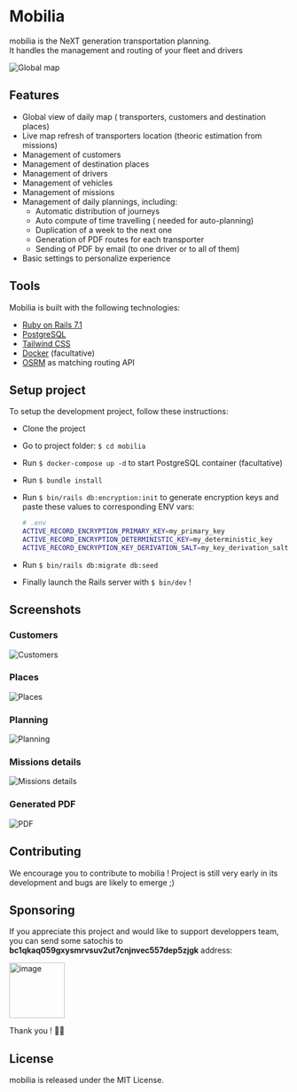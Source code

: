 # Mobilia

mobilia is the NeXT generation transportation planning.  
It handles the management and routing of your fleet and drivers

![Global map](public/readme/global_map.png)

## Features

- Global view of daily map ( transporters, customers and destination places)
- Live map refresh of transporters location (theoric estimation from missions)
- Management of customers
- Management of destination places
- Management of drivers
- Management of vehicles
- Management of missions
- Management of daily plannings, including:
  - Automatic distribution of journeys
  - Auto compute of time travelling ( needed for auto-planning)
  - Duplication of a week to the next one
  - Generation of PDF routes for each transporter
  - Sending of PDF by email (to one driver or to all of them)
- Basic settings to personalize experience

## Tools

Mobilia is built with the following technologies:

- [Ruby on Rails 7.1](https://rubyonrails.org)
- [PostgreSQL](https://www.postgresql.org)
- [Tailwind CSS](https://tailwindcss.com)
- [Docker](https://www.docker.com) (facultative)
- [OSRM](http://project-osrm.org) as matching routing API

## Setup project

To setup the development project, follow these instructions:

- Clone the project
- Go to project folder: `$ cd mobilia`
- Run `$ docker-compose up -d` to start PostgreSQL container (facultative)
- Run `$ bundle install`
- Run `$ bin/rails db:encryption:init` to generate encryption keys and paste these values to corresponding ENV vars:

  ```bash
  # .env
  ACTIVE_RECORD_ENCRYPTION_PRIMARY_KEY=my_primary_key
  ACTIVE_RECORD_ENCRYPTION_DETERMINISTIC_KEY=my_deterministic_key
  ACTIVE_RECORD_ENCRYPTION_KEY_DERIVATION_SALT=my_key_derivation_salt
  ```

- Run `$ bin/rails db:migrate db:seed`
- Finally launch the Rails server with `$ bin/dev` !

## Screenshots

### Customers
![Customers](public/readme/customers.png)

### Places
![Places](public/readme/places.png)

### Planning
![Planning](public/readme/planning.png)

### Missions details
![Missions details](public/readme/missions_details.png)

### Generated PDF
![PDF](public/readme/pdf.png)

## Contributing

We encourage you to contribute to mobilia ! Project is still very early in its development and bugs are likely to emerge ;)

## Sponsoring

If you appreciate this project and would like to support developpers team, you can send some satochis to **bc1qkaq059gxysmrvsuv2ut7cnjnvec557dep5zjgk** address:

  <img src="public/readme/bc1qkaq059gxysmrvsuv2ut7cnjnvec557dep5zjgk.png" alt="image" width="100" height="auto" />

Thank you ! 🥳🍻

## License

mobilia is released under the MIT License.
